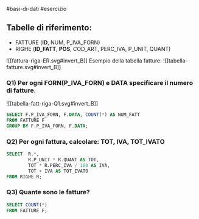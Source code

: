 #basi-di-dati #esercizio 
## Tabelle di riferimento:
- FATTURE (**ID**, NUM, P_IVA_FORN)
- RIGHE (**ID_FATT**, **POS**, COD_ART, PERC_IVA, P_UNIT, QUANT)

![[fattura-riga-ER.svg#invert_B]]
Esempio della tabella fatture:
![[tabella-fatture.svg#invert_B]] 
### Q1) Per ogni FORN(P_IVA_FORN) e DATA specificare il numero di fatture.
![[tabella-fatt-riga-Q1.svg#invert_B]]
```sql
SELECT F.P_IVA_FORN, F.DATA, COUNT(*) AS NUM_FATT
FROM FATTURE F
GROUP BY F.P_IVA_FORN, F.DATA;
```
### Q2) Per ogni fattura, calcolare: TOT, IVA, TOT_IVATO
```sql
SELECT  R.*, 
		R.P_UNIT * R.QUANT AS TOT,
		TOT * R.PERC_IVA / 100 AS IVA,
		TOT + IVA AS TOT_IVATO
FROM RIGHE R;
```
### Q3) Quante sono le fatture? 
```sql
SELECT COUNT(*) 
FROM FATTURE F;
```
